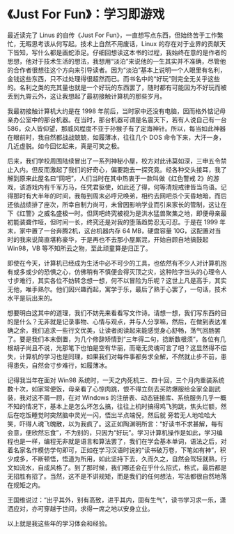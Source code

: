 # 《Just For Fun》：学习即游戏

最近读完了 Linus 的自传《Just For Fun》，一直想写点东西，但始终苦于工作繁忙，无暇思考该从何写起。技术上自然不用废话，Linux 的存在对于业界的贡献天下皆知，写什么都是画蛇添足。仔细回想读这本书的过程，我始终在意的是作者的思想，他对于技术生活的想法，我想用“淡泊”来说他的一生其实并不准确，尽管他的合作者很想往这个方向来引导读者。因为“淡泊”基本上说明一个人眼里有名利，金钱这些东西，只不过处理得很超然而已。而书名中的“好玩”则完全无关乎这些的。名利之类的充其量也就是一个好玩的东西罢了，随时都有可能因为不好玩而被丢到九霄云外，这让我想起了最初接触计算机的那些岁月。

我最初接触计算机大约是在 1998 年前后，当时家中还没有电脑，因而格外惦记母亲办公室中的那台机器。在当时，那台机器可谓是名震天下，若有人说自己有一台 586，众人皆仰望，那威风程度不亚于孙猴子有了定海神针。所以，每当如此神器在眼前时，我自然都战战兢兢，如履薄冰，往往几个 DOS 命令下来，大汗一身，几近虚脱。如今回忆起来，真是可笑之极。

后来，我们学校周围陆续冒出了一系列神秘小屋，校方对此讳莫如深，三申五令禁止入内。但反而激起了我们的好奇心，偏要跑去一探究竟。经各种交头接耳，我了解到原来此屋名曰“网吧”，人们当时在其中热衷于一款叫做《红色警戒 2》的游戏，该游戏内有千军万马，任凭君驱使，如此还了得，何等清规戒律皆当鸟语。记得那时有大半年的时间，我每到周末必呼兄唤弟，相约去网吧杀个天昏地暗，而后还依战绩排了座次，所幸自制力尚可，未曾因影响学业而引来家长的管制，这让在下《红警》之威名盛极一时。但网吧终究被视为是洪水猛兽聚集之地，即便母亲最初能装聋作哑，但时间一长，终究还是对我的堕落趋势忍无可忍。于是在 1999 年末，家中置了一台奔腾2机，这台机器内存 64 MB，硬盘容量 10G，这配置对当时的我来说简直堪称豪华，于是再也不去那小屋厮混，开始自顾自地搞鼓起 Win98，VB 等不知所云之物，至此顽童算是归正了。

即使在今天，计算机已经成为生活中必不可少的工具，也依然有不少人对计算机抱有或多或少的恐惧之心，仿佛稍有不慎便会得灭顶之灾，这种险字当头的心理令人寸步难行，其实各位不妨转念想一想，何不以冒险为乐呢？这世上凡是高手，其实无他，唯手熟尔。他们因兴趣而起，寓学于乐，最后了熟于心罢了，一句话，技术水平是玩出来的。

想要明白这其中的道理，我们不妨先来看看写文作诗。请想一想，我们写东西的目的是什么？无非就是记录事物、心情与观点，并与人分享嘛，然后，在做到表达准确之余，我们追求一些行文优美，让读者阅读起来能感觉身心舒畅，荡气回肠罢了。要是我们本末倒置，为几个修辞矫情到“三年得二句，捻断数根须”，各位有几根胡子尚且不说，光那笔下也怕是空有华丽，而毫无灵魂可言了吧？这显然得不偿失，计算机的学习也是同理，如果我们对每件事都务求全解，不然就止步不前，患得患失，自然会寸步难行，如履薄冰。

记得我当年在面对 Win98 系统时，一天之内死机三、四十回，三个月内重装系统数十次，如家常便饭，母亲看了心惊肉跳，恨不得立刻去买防爆服给全家全副武装，我对这不屑一顾，在对 Windows 的注册表、动态链接库、系统服务几乎一概不知的情况下，基本上是怎么坏怎么搞，往往上机时搞得鸡飞狗跳，焦头烂额，然后在吃饭睡觉时突然脑中灵光一闪，悟出半点端倪，然后就 旁若无人地哈哈大笑，吓得人魂飞魄散，以为我疯了。这正如陶渊明所言：“好读书不求甚解，每有会意，便欣然忘食”，不为别的，只因为“好玩”。学习计算机操作是如此，学习编程也是一样，编程无非就是语言和算法罢了，我们在学会基本单词，语法之后，对着名家名作模仿学句即可，正如在学习汉语时说的“读书破万卷，下笔如有神”，积少成多，不断顿悟，悟道为所用，如此坚持下去，久而久之，自然会驾轻就熟，行文如流水，自成风格了。到了那时候，我们哪还会在乎什么招式，格式，最后都是无招胜有招了。当然，这不是不讲规矩，而是我们的任何想法，写法都很自然地落在规矩之内。

王国维说过：“出乎其外，别有高致，进乎其内，固有生气”，读书学习求一乐，潇洒应对，亦可穿越于世间，求得一席之地以安身立业。

以上就是我这些年的学习体会和经验。
